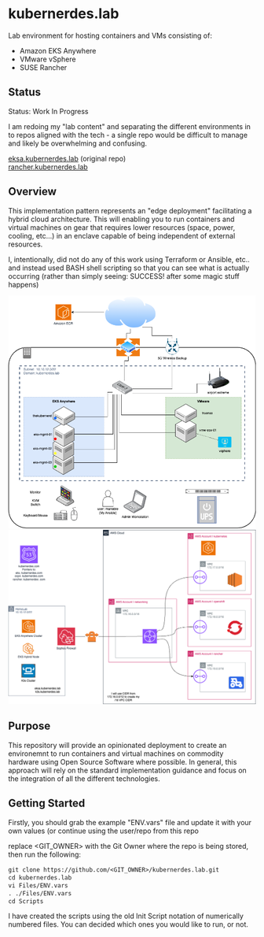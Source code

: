 # kubernerdes.lab

Lab environment for hosting containers and VMs consisting of:
* Amazon EKS Anywhere 
* VMware vSphere 
* SUSE Rancher

## Status
Status:  Work In Progress

I am redoing my "lab content" and separating the different environments in to repos aligned with the tech - a single repo would be difficult to manage and likely be overwhelming and confusing.

[eksa.kubernerdes.lab](https://github.com/cloudxabide/eksa.kubernerdes.lab) (original repo)  
[rancher.kubernerdes.lab](https://github.com/cloudxabide/rancher.kubernerdes.lab) 


## Overview
This implementation pattern represents an "edge deployment" facilitating a hybrid cloud architecture.  This will enabling you to run containers and virtual machines on gear that requires lower resources (space, power, cooling, etc...) in an enclave capable of being independent of external resources.

I, intentionally, did not do any of this work using Terraform or Ansible, etc.. and instead used BASH shell scripting so that you can see what is actually occurring (rather than simply seeing: SUCCESS! after some magic stuff happens)

![Environment Overview](Images/APG-EKS-Anywhere-enclave.drawio.png)
![High Level Overview](Images/Kubernerdes-HighLevel.drawio.png)

## Purpose 
This repository will provide an opinionated deployment to create an environemnt to run containers and virtual machines on commodity hardware using Open Source Software where possible.  In general, this approach will rely on the standard implementation guidance and focus on the integration of all the different technologies.


## Getting Started

Firstly, you should grab the example "ENV.vars" file and update it with your own values (or continue using the user/repo from this repo

replace <GIT_OWNER> with the Git Owner where the repo is being stored, then run the following:
```
git clone https://github.com/<GIT_OWNER>/kubernerdes.lab.git
cd kubernerdes.lab
vi Files/ENV.vars
. ./Files/ENV.vars
cd Scripts
```

I have created the scripts using the old Init Script notation of numerically numbered files.  You can decided which ones you would like to run, or not.


